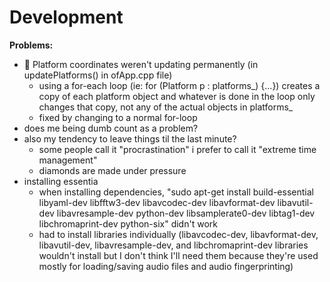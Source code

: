 # Development

**Problems:**
* :poop: Platform coordinates weren't updating permanently (in updatePlatforms() in ofApp.cpp file)
  * using a for-each loop (ie: for (Platform p : platforms_) {...}) creates a copy of each platform object and whatever is done in the loop only changes that copy, not any of the actual objects in platforms_ 
  * fixed by changing to a normal for-loop
* does me being dumb count as a problem?
* also my tendency to leave things til the last minute?
  * some people call it "procrastination" i prefer to call it "extreme time management"
  * diamonds are made under pressure
* installing essentia 
  * when installing dependencies, "sudo apt-get install build-essential libyaml-dev libfftw3-dev libavcodec-dev libavformat-dev libavutil-dev libavresample-dev python-dev libsamplerate0-dev libtag1-dev libchromaprint-dev python-six" didn't work
  * had to install libraries individually (libavcodec-dev, libavformat-dev, libavutil-dev, libavresample-dev, and libchromaprint-dev libraries wouldn't install but I don't think I'll need them because they're used mostly for loading/saving audio files and audio fingerprinting)
